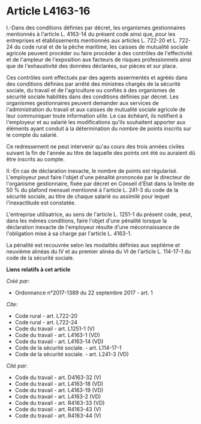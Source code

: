 # Article L4163-16

I.-Dans des conditions définies par décret, les organismes gestionnaires mentionnés à l'article L. 4163-14 du présent code
ainsi que, pour les entreprises et établissements mentionnés aux articles L. 722-20 et L. 722-24 du code rural et de la pêche
maritime, les caisses de mutualité sociale agricole peuvent procéder ou faire procéder à des contrôles de l'effectivité et de
l'ampleur de l'exposition aux facteurs de risques professionnels ainsi que de l'exhaustivité des données déclarées, sur
pièces et sur place. 

Ces contrôles sont effectués par des agents assermentés et agréés dans des conditions définies par arrêté des ministres
chargés de la sécurité sociale, du travail et de l'agriculture ou confiés à des organismes de sécurité sociale habilités dans
des conditions définies par décret. Les organismes gestionnaires peuvent demander aux services de l'administration du travail
et aux caisses de mutualité sociale agricole de leur communiquer toute information utile. Le cas échéant, ils notifient à
l'employeur et au salarié les modifications qu'ils souhaitent apporter aux éléments ayant conduit à la détermination du
nombre de points inscrits sur le compte du salarié. 

Ce redressement ne peut intervenir qu'au cours des trois années civiles suivant la fin de l'année au titre de laquelle des
points ont été ou auraient dû être inscrits au compte. 

II.-En cas de déclaration inexacte, le nombre de points est régularisé. L'employeur peut faire l'objet d'une pénalité
prononcée par le directeur de l'organisme gestionnaire, fixée par décret en Conseil d'Etat dans la limite de 50 % du plafond
mensuel mentionné à l'article L. 241-3 du code de la sécurité sociale, au titre de chaque salarié ou assimilé pour lequel
l'inexactitude est constatée. 

L'entreprise utilisatrice, au sens de l'article L. 1251-1 du présent code, peut, dans les mêmes conditions, faire l'objet
d'une pénalité lorsque la déclaration inexacte de l'employeur résulte d'une méconnaissance de l'obligation mise à sa charge
par l'article L. 4163-1. 

La pénalité est recouvrée selon les modalités définies aux septième et neuvième alinéas du IV et au premier alinéa du VI de
l'article L. 114-17-1 du code de la sécurité sociale.

**Liens relatifs à cet article**

_Créé par_:

  - Ordonnance n°2017-1389 du 22 septembre 2017 - art. 1

_Cite_:

  - Code rural - art. L722-20
  - Code rural - art. L722-24
  - Code du travail - art. L1251-1 (V)
  - Code du travail - art. L4163-1 (VD)
  - Code du travail - art. L4163-14 (VD)
  - Code de la sécurité sociale. - art. L114-17-1
  - Code de la sécurité sociale. - art. L241-3 (VD)

_Cité par_:

  - Code du travail - art. D4163-32 (V)
  - Code du travail - art. L4163-18 (VD)
  - Code du travail - art. L4163-19 (VD)
  - Code du travail - art. L4163-2 (VD)
  - Code du travail - art. R4163-33 (VD)
  - Code du travail - art. R4163-43 (V)
  - Code du travail - art. R4163-44 (V)
